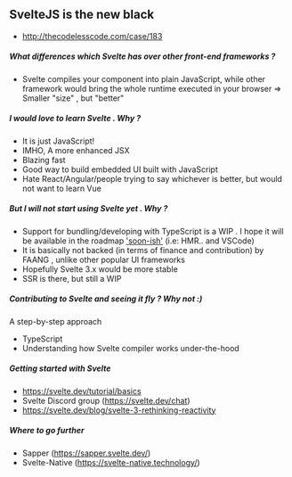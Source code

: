 ## SvelteJS is the new black 
- http://thecodelesscode.com/case/183


##### What differences which Svelte has over other front-end frameworks ?
- Svelte compiles your component into plain JavaScript, while other framework would bring the whole runtime executed in your browser 
=> Smaller "size" , but "better"


##### I would love to learn Svelte . Why ?
- It is just JavaScript!
- IMHO, A more enhanced JSX
- Blazing fast
- Good way to build embedded UI built with JavaScript
- Hate React/Angular/people trying to say whichever is better, but would not want to learn Vue

#####  But I will not start using Svelte yet . Why ?
- Support for bundling/developing with TypeScript is a WIP . I hope it will be available in the roadmap ['soon-ish'](https://github.com/sveltejs/svelte/issues/4816) (i.e: HMR.. and VSCode)
- It is basically not backed (in terms of finance and contribution) by FAANG , unlike other popular UI frameworks
- Hopefully Svelte 3.x would be more stable
- SSR is there, but still a WIP 

##### Contributing to Svelte and seeing it fly ? Why not :) 
A step-by-step approach
- TypeScript
- Understanding how Svelte compiler works under-the-hood

##### Getting started with Svelte
- https://svelte.dev/tutorial/basics
- Svelte Discord group (https://svelte.dev/chat)
- https://svelte.dev/blog/svelte-3-rethinking-reactivity


##### Where to go further
- Sapper (https://sapper.svelte.dev/)
- Svelte-Native (https://svelte-native.technology/)

